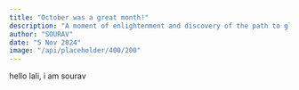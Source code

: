 ```yaml
---
title: "October was a great month!"
description: "A moment of enlightenment and discovery of the path to glory."
author: "SOURAV"
date: "5 Nov 2024"
image: "/api/placeholder/400/200"
---
```


hello lali, i am sourav
